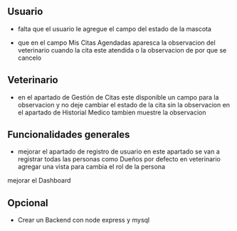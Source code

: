 
## Usuario 

* falta que el usuario le agregue el campo del estado de la mascota 

* que en el campo Mis Citas Agendadas aparesca la observacion del veterinario cuando la cita este atendida o la observacion de por que se cancelo


## Veterinario 

* en el apartado de Gestión de Citas este disponible un campo para la observacion y no deje cambiar el estado de la cita sin la observacion 
en el apartado de Historial Medico tambien muestre la observacion



## Funcionalidades generales 

* mejorar el apartado de registro de usuario 
en este apartado se van a registrar todas las personas como Dueños por defecto 
en veterinario agregar una vista para cambia el rol de la persona 

mejorar el Dashboard 


## Opcional 

* Crear un Backend con node express y mysql 
